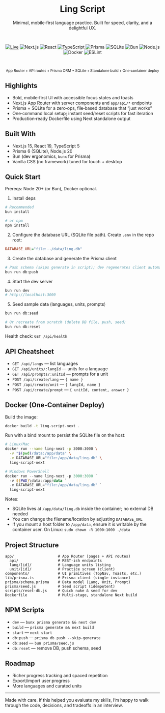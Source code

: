 <div align="center">

# Ling Script

Minimal, mobile‑first language practice. Built for speed, clarity, and a delightful UX.

<br/>

<a href="https://lingscript.sahajjain.com/"><img alt="Live" src="https://img.shields.io/badge/Live-lingscript.sahajjain.com-2ea44f?style=for-the-badge" /></a>
<img alt="Next.js" src="https://img.shields.io/badge/Next.js-15-000000?logo=nextdotjs&logoColor=white&style=for-the-badge" />
<img alt="React" src="https://img.shields.io/badge/React-19-087ea4?logo=react&logoColor=white&style=for-the-badge" />
<img alt="TypeScript" src="https://img.shields.io/badge/TypeScript-5-3178C6?logo=typescript&logoColor=white&style=for-the-badge" />
<img alt="Prisma" src="https://img.shields.io/badge/Prisma-6-2D3748?logo=prisma&logoColor=white&style=for-the-badge" />
<img alt="SQLite" src="https://img.shields.io/badge/SQLite-3-003B57?logo=sqlite&logoColor=white&style=for-the-badge" />
<img alt="Bun" src="https://img.shields.io/badge/Bun-%F0%9F%8D%90-000000?logo=bun&logoColor=white&style=for-the-badge" />
<img alt="Node.js" src="https://img.shields.io/badge/Node.js-20-5FA04E?logo=node.js&logoColor=white&style=for-the-badge" />
<img alt="Docker" src="https://img.shields.io/badge/Docker-ready-2496ED?logo=docker&logoColor=white&style=for-the-badge" />
<img alt="ESLint" src="https://img.shields.io/badge/ESLint-configured-4B32C3?logo=eslint&logoColor=white&style=for-the-badge" />

<br/>

<sub>App Router • API routes • Prisma ORM • SQLite • Standalone build • One‑container deploy</sub>

</div>

## Highlights

- Bold, mobile‑first UI with accessible focus states and toasts
- Next.js App Router with server components and `app/api/*` endpoints
- Prisma + SQLite for a zero‑ops, file‑based database that “just works”
- One‑command local setup; instant seed/reset scripts for fast iteration
- Production‑ready Dockerfile using Next standalone output

## Built With

- Next.js 15, React 19, TypeScript 5
- Prisma 6 (SQLite), Node.js 20
- Bun (dev ergonomics, `bunx` for Prisma)
- Vanilla CSS (no framework) tuned for touch + desktop

## Quick Start

Prereqs: Node 20+ (or Bun), Docker optional.

1) Install deps

```bash
# Recommended
bun install

# or npm
npm install
```

2) Configure the database URL (SQLite file path). Create `.env` in the repo root:

```ini
DATABASE_URL="file:../data/ling.db"
```

3) Create the database and generate the Prisma client

```bash
# Push schema (skips generate in script); dev regenerates client automatically
bun run db:push
```

4) Start the dev server

```bash
bun run dev
# http://localhost:3000
```

5) Seed sample data (languages, units, prompts)

```bash
bun run db:seed

# Or recreate from scratch (delete DB file, push, seed)
bun run db:reset
```

Health check: `GET /api/health`

## API Cheatsheet

- `GET /api/langs` — list languages
- `GET /api/units/:langId` — units for a language
- `GET /api/prompts/:unitId` — prompts for a unit
- `POST /api/create/lang` — `{ name }`
- `POST /api/create/unit` — `{ langId, name }`
- `POST /api/create/prompt` — `{ unitId, content, answer }`

## Docker (One‑Container Deploy)

Build the image:

```bash
docker build -t ling-script-next .
```

Run with a bind mount to persist the SQLite file on the host:

```bash
# Linux/Mac
docker run --name ling-next -p 3000:3000 \
  -v "$(pwd)/data:/app/data" \
  -e DATABASE_URL="file:/app/data/ling.db" \
  ling-script-next
```

```powershell
# Windows PowerShell
docker run --name ling-next -p 3000:3000 `
  -v ${PWD}\data:/app/data `
  -e DATABASE_URL="file:/app/data/ling.db" `
  ling-script-next
```

Notes:

- SQLite lives at `/app/data/ling.db` inside the container; no external DB needed
- You can change the filename/location by adjusting `DATABASE_URL`
- If you mount a host folder to `/app/data`, ensure it is writable by the container user. On Linux: `sudo chown -R 1000:1000 ./data`

## Project Structure

```
app/                    # App Router (pages + API routes)
  api/                  # REST-ish endpoints
  lang/[id]/            # Language units listing
  unit/[id]/            # Practice screen (client)
components/             # UI primitives (TopNav, Toasts, etc.)
lib/prisma.ts           # Prisma client (single instance)
prisma/schema.prisma    # Data model (Lang, Unit, Prompt)
prisma/seed.js          # Seed script (idempotent)
scripts/reset-db.js     # Quick nuke & seed for dev
Dockerfile              # Multi-stage, standalone Next build
```

## NPM Scripts

- `dev` — `bunx prisma generate && next dev`
- `build` — `prisma generate && next build`
- `start` — `next start`
- `db:push` — `prisma db push --skip-generate`
- `db:seed` — `bun prisma/seed.js`
- `db:reset` — remove DB, push schema, seed

## Roadmap

- Richer progress tracking and spaced repetition
- Export/import user progress
- More languages and curated units

---

Made with care. If this helped you evaluate my skills, I’m happy to walk through the code, decisions, and tradeoffs in an interview.
